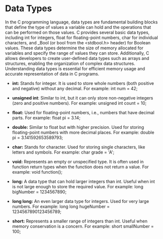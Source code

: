# Data Types

In the C programming language, data types are fundamental building blocks that define the type of values a variable can hold and the operations that can be performed on those values. C provides several basic data types, including int for integers, float for floating-point numbers, char for individual characters, and _Bool (or bool from the <stdbool.h> header) for Boolean values. These data types determine the size of memory allocated for variables and specify the range of values they can store. Additionally, C allows developers to create user-defined data types such as arrays and structures, enabling the organization of complex data structures. Understanding data types is essential for efficient memory usage and accurate representation of data in C programs.



* **int:** Stands for integer. It is used to store whole numbers (both positive and negative) without any decimal. For example: int num = 42;

* **unsigned int**: Similar to int, but it can only store non-negative integers (zero and positive numbers). For example: unsigned int count = 10;

* **float:** Used for floating-point numbers, i.e., numbers that have decimal parts. For example: float pi = 3.14;

* **double:** Similar to float but with higher precision. Used for storing floating-point numbers with more decimal places. For example: double pi = 3.141592653589793;

* **char:** Stands for character. Used for storing single characters, like letters and symbols. For example: char grade = 'A';

* **void:** Represents an empty or unspecified type. It is often used in function return types when the function does not return a value. For example: void function();

* **long:** A data type that can hold larger integers than int. Useful when int is not large enough to store the required value. For example: long bigNumber = 1234567890;

* **long long:** An even larger data type for integers. Used for very large numbers. For example: long long hugeNumber = 1234567890123456789;

* **short:** Represents a smaller range of integers than int. Useful when memory conservation is a concern. For example: short smallNumber = 100;
